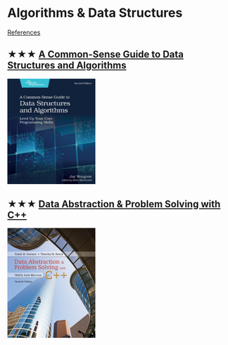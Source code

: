 # Algorithms & Data Structures
[References](algorithms.md)

## ★★★ [A Common-Sense Guide to Data Structures and Algorithms](resources/9781680507225.md)
[<img alt="A Common-Sense Guide to Data Structures and Algorithms" src="covers/9781680507225.jpg" width="200"/>](resources/9781680507225.md)

## ★★★ [Data Abstraction & Problem Solving with C++](resources/9780134463971.md)
[<img alt="Data Abstraction & Problem Solving with C++" src="covers/9780134463971.jpg" width="200"/>](resources/9780134463971.md)
